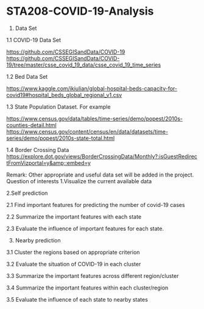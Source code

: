 # STA208-COVID-19-Analysis
1. Data Set

1.1 COVID-19 Data Set 

https://github.com/CSSEGISandData/COVID-19 https://github.com/CSSEGISandData/COVID-19/tree/master/csse_covid_19_data/csse_covid_19_time_series 

1.2 Bed Data Set 

https://www.kaggle.com/ikiulian/global-hospital-beds-capacity-for-covid19#hospital_beds_global_regional_v1.csv 

1.3 State Population Dataset. For example 

https://www.census.gov/data/tables/time-series/demo/popest/2010s-counties-detail.html https://www.census.gov/content/census/en/data/datasets/time-series/demo/popest/2010s-state-total.html 

1.4 Border Crossing Data 
https://explore.dot.gov/views/BorderCrossingData/Monthly?:isGuestRedirectFromVizportal=y&amp;:embed=y 

Remark: Other appropriate and useful data set will be added in the project. Question of interests 1.Visualize the current available data 

2.Self prediction 

2.1 Find important features for predicting the number of covid-19 cases 

2.2 Summarize the important features with each state 

2.3 Evaluate the influence of important features for each state. 


3. Nearby prediction 

3.1 Cluster the regions based on appropriate criterion 

3.2 Evaluate the situation of COVID-19 in each cluster 

3.3 Summarize the important features across different region/cluster 

3.4 Summarize the important features within each cluster/region 

3.5 Evaluate the influence of each state to nearby states
